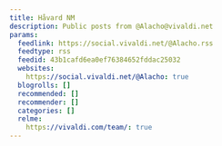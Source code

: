 ```yaml
---
title: Håvard NM
description: Public posts from @Alacho@vivaldi.net
params:
  feedlink: https://social.vivaldi.net/@Alacho.rss
  feedtype: rss
  feedid: 43b1cafd6ea0ef76384652fddac25032
  websites:
    https://social.vivaldi.net/@Alacho: true
  blogrolls: []
  recommended: []
  recommender: []
  categories: []
  relme:
    https://vivaldi.com/team/: true
---
```

